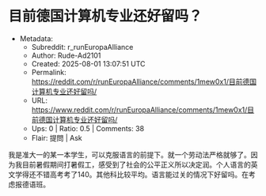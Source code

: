 # 目前德国计算机专业还好留吗？

- Metadata:
  - Subreddit: r_runEuropaAlliance
  - Author: Rude-Ad2101
  - Created: 2025-08-01 13:07:51 UTC
  - Permalink: https://reddit.com/r/runEuropaAlliance/comments/1mew0x1/目前德国计算机专业还好留吗/
  - URL: https://www.reddit.com/r/runEuropaAlliance/comments/1mew0x1/目前德国计算机专业还好留吗/
  - Ups: 0 | Ratio: 0.5 | Comments: 38
  - Flair: 提問 | Ask


我是准大一的某一本学生，可以克服语言的前提下。就一个劳动法严格就够了。因为我目前暑假期间打暑假工，感受到了社会的公平正义所以决定润。个人语言的英文学得还不错高考考了140。其他科比较平均。语言能过关的情况下好留吗。在考虑报德语班。

